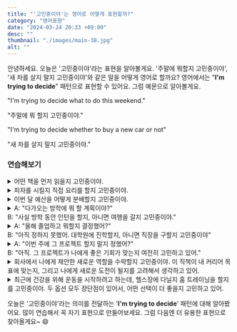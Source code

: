 ```yaml
---
title: "'고민중이야'는 영어로 어떻게 표현할까?"
category: "영어표현"
date: "2024-03-24 20:33 +09:00"
desc: ""
thumbnail: "./images/main-38.jpg"
alt: ""
---
```


안녕하세요. 오늘은 '고민중이야'라는 표현을 알아볼게요. '주말에 뭐할지 고민중이야', '새 차를 살지 말지 고민중이야'와 같은 말을 어떻게 영어로 할까요? 영어에서는 "**I'm trying to decide**" 패턴으로 표현할 수 있어요. 그럼 예문으로 알아볼게요.

"I'm trying to decide what to do this weekend."

"주말에 뭐 할지 고민중이야."

"I'm trying to decide whether to buy a new car or not"

"새 차를 살지 말지 고민중이야."

### 연습해보기

<details>
  <summary>어떤 책을 먼저 읽을지 고민중이야.</summary>
  <span>I'm trying to decide which book to read first.</span>
</details>

<details>
  <summary>피자를 시킬지 직접 요리를 할지 고민중이야.</summary>
  <span>I'm trying to decide between ordering pizza or cooking something myself.</span>
</details>

<details>
  <summary>이번 달 예산을 어떻게 분배할지 고민중이야.</summary>
<span>I'm trying to decide how to allocate my budget this month.</span>
</details>

<details>
  <summary>A: "다가오는 방학에 뭐 할 계획이야?"<br>B: "사실 방학 동안 인턴을 할지, 아니면 여행을 갈지 고민중이야."</summary>
  <span>A: "What are your plans for the upcoming holiday?"<br>B: "Actually, I'm trying to decide whether to do an internship or go on a trip during the break."</span>
</details>

<details>
  <summary>A: "올해 졸업하고 뭐할지 결정했어?"<br>B: "아직 정하지 못했어. 대학원에 진학할지, 아니면 직장을 구할지 고민중이야"</summary>
<span>A: "Have you decided what to do after graduation this year?"<br>B: "Not yet. I'm trying to decide whether I should go to graduate school or look for a job."</span>
</details>

<details>
  <summary>A: "이번 주에 그 프로젝트 할지 말지 정했어?"<br>
B: "아직. 그 프로젝트가 나에게 좋은 기회가 맞는지 여전히 고민하고 있어."
</summary>
<span>A: "Have you decided whether you will do the project this week?"<br>B: "No, I'm still trying to decide whether the project is a good opportunity for me."</span>

</details>

<details>
  <summary>회사에서 나에게 제안한 새로운 역할을 수락할지 고민중이야. 이 직책이 내 커리어 목표에 맞는지, 그리고 나에게 새로운 도전이 될지를 고려해서 생각하고 있어.</summary>
<span>I'm trying to decide whether I will accept the new role offered to me by the company. I'm assessing whether this position aligns with my career goals and whether it will provide me with a new challenge.</span>
</details>

<details>
  <summary>최근에 건강을 위해 운동을 시작하려고 하는데, 헬스장에 다닐지 홈 트레이닝을 할지를 고민중이야. 두 옵션 모두 장단점이 있어서, 어떤 선택이 더 좋을지 고민하고 있어.</summary>
<span>Lately, I've been wanting to start exercising for my health, and I'm trying to decide whether to join a gym or do home workouts. Both options have their pros and cons, so I'm carefully considering which choice would be better for me.</span>
</details>

오늘은 '고민중이야'라는 의미를 전달하는 '**I'm trying to decide**' 패턴에 대해 알아봤어요. 많이 연습해서 꼭 자기 표현으로 만들어보세요. 그럼 다음엔 더 유용한 표현으로 찾아올게요~ 😄
